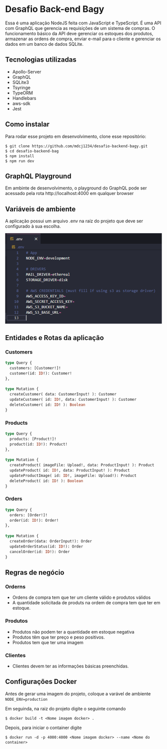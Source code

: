 # Desafio Back-end Bagy

Essa é uma aplicação NodeJS feita com JavaScript e TypeScript. É uma API com GraphQL que gerencia as requisições de um sistema de compras. O funcionamento básico da API deve gerenciar os estoques dos produtos, armazenar as ordens de compra, enviar e-mail para o cliente e gerenciar os dados em um banco de dados SQLite. 

## Tecnologias utilizadas

* Apollo-Server
* GraphQL
* SQLite3
* Tsyringe
* TypeORM
* Handlebars
* aws-sdk
* Jest

## Como instalar

Para rodar esse projeto em desenvolvimento, clone esse repositório: 

```
$ git clone https://github.com/mdcj1234/desafio-backend-bagy.git
$ cd desafio-backend-bag
$ npm install
$ npm run dev
```

## GraphQL Playground

Em ambinte de desenvolvimento, o playground do GraphQL pode ser acessado pela rota http://localhost:4000 em qualquer browser

## Variáveis de ambiente

A aplicação possui um arquivo .env na raíz do projeto que deve ser configurado à sua escolha.

![Env config](./assets/env_config.png)

## Entidades e Rotas da aplicação

### Customers

```graphql
type Query {
  customers: [Customer!]!
  customer(id: ID!): Customer!
},

type Mutation {
  createCustomer( data: CustomerInput! ): Customer
  updateCustomer( id: ID!, data: CustomerInput! ): Customer
  deleteCustomer( id: ID! ): Boolean
}
```

### Products

```graphql
type Query {
  products: [Product!]!
  product(id: ID!): Product!
},

type Mutation {
  createProduct( imageFile: Upload!, data: ProductInput! ): Product
  updateProduct( id: ID!, data: ProductInput! ): Product
  updateProductImage( id: ID!, imageFile: Upload!): Product
  deleteProduct( id: ID! ): Boolean
}
```

### Orders

```graphql
type Query {
  orders: [Order!]!
  order(id: ID!): Order!
},

type Mutation {
  createOrder(data: OrderInput!): Order
  updateOrderStatus(id: ID!): Order
  cancelOrder(id: ID!): Order
}
```
## Regras de negócio

### Orderns

* Ordens de compra tem que ter um cliente válido e produtos válidos
* A quantidade solicitada de produts na ordem de compra tem que ter em estoque.

### Produtos

* Produtos não podem ter a quantidade em estoque negativa
* Produtos têm que ter preço e peso positivos.
* Produtos tem que ter uma imagem

### Clientes

* Clientes devem ter as informações básicas preenchidas.

## Configurações Docker

Antes de gerar uma imagem do projeto, coloque a varável de ambiente `NODE_ENV=production`

Em seguinda, na raiz do projeto digite o seguinte comando

```
$ docker build -t <Nome imagem docker> .
```

Depois, para iniciar o container digite

```
$ docker run -d -p 4000:4000 <Nome imagem docker> --name <Nome do container>
```


